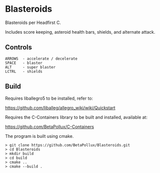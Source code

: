 # Blasteroids

Blasteroids per Headfirst C.

Includes score keeping, asteroid health bars, shields, and alternate attack.

## Controls
    ARROWS  - accelerate / decelerate
    SPACE   - blaster
    ALT     - super blaster
    LCTRL   - shields

## Build

Requires liballegro5 to be installed, refer to:
    
https://github.com/liballeg/allegro_wiki/wiki/Quickstart

Requires the C-Containers library to be built and installed, available at:
    
https://github.com/BetaPollux/C-Containers

The program is built using cmake.

    > git clone https://github.com/BetaPollux/Blasteroids.git
    > cd Blasteroids
    > mkdir build
    > cd build
    > cmake ..
    > cmake --build .

